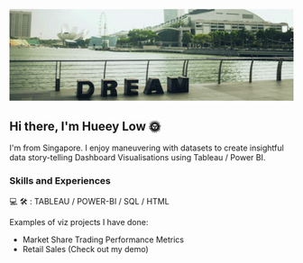 ![Dashboard Visualization Creator](https://github.com/hueeylow/hueey_profile/blob/main/sg_landscape.jpg)

## Hi there, I'm Hueey Low 🌞
I'm from Singapore. I enjoy maneuvering with datasets to create insightful data story-telling Dashboard Visualisations using Tableau / Power BI. 

### Skills and Experiences
💻 🛠 : TABLEAU / POWER-BI / SQL / HTML

Examples of viz projects I have done: 
- Market Share Trading Performance Metrics
- Retail Sales (Check out my demo)
